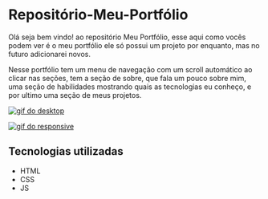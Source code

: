 # Repositório-Meu-Portfólio
Olá seja bem vindo! ao repositório Meu Portfólio, esse aqui como vocês podem ver é o meu portfólio ele só possui um projeto por enquanto, mas no futuro adicionarei novos.

Nesse portfólio tem um menu de navegação com um scroll automático ao clicar nas seções, tem a seção de sobre, que fala um pouco sobre mim, uma seção de habilidades mostrando quais as tecnologias eu conheço, e por ultimo uma seção de meus projetos.

[<img src="./src/animação.gif" alt="gif do desktop">](https://portfolio-7r5u5m2n9-gustavo-silvas-projects-ee807f68.vercel.app/)

[ <img src="./src/animação responsive.gif" alt="gif do responsive">](https://portfolio-7r5u5m2n9-gustavo-silvas-projects-ee807f68.vercel.app/)



## Tecnologias utilizadas
- HTML
- CSS
- JS
